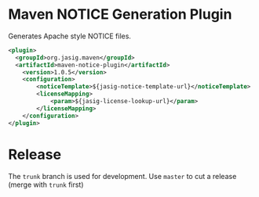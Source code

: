 Maven NOTICE Generation Plugin
===================

Generates Apache style NOTICE files.

```xml
<plugin>
  <groupId>org.jasig.maven</groupId>
  <artifactId>maven-notice-plugin</artifactId>
    <version>1.0.5</version>
    <configuration>
        <noticeTemplate>${jasig-notice-template-url}</noticeTemplate>
        <licenseMapping>
            <param>${jasig-license-lookup-url}</param>
        </licenseMapping>
    </configuration>
</plugin>
```

# Release

The `trunk` branch is used for development. Use `master` to cut a release (merge with `trunk` first)
